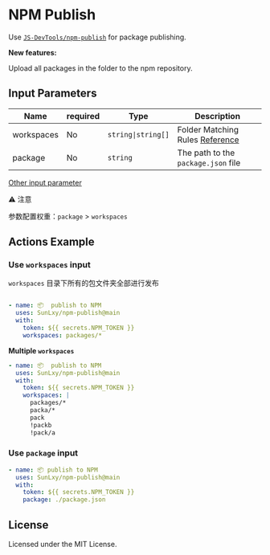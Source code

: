 NPM Publish
===

Use [`JS-DevTools/npm-publish`](https://github.com/JS-DevTools/npm-publish) for package publishing.

**New features:**

Upload all packages in the folder to the npm repository.

## Input Parameters

| Name  | required | Type | Description  |
|------|---|-----|------|
| workspaces | No |`string\|string[]` | Folder Matching Rules [Reference](https://www.npmjs.com/package/fast-glob) |
| package | No | `string` | The path to the `package.json` file |

[Other input parameter](https://github.com/JS-DevTools/npm-publish)

⚠️ 注意

参数配置权重：`package` > `workspaces`


## Actions Example

### Use `workspaces` input

`workspaces` 目录下所有的包文件夹全部进行发布

```yml

- name: 📦  publish to NPM
  uses: SunLxy/npm-publish@main
  with:
    token: ${{ secrets.NPM_TOKEN }}
    workspaces: packages/*
```

**Multiple `workspaces`**

```yml
- name: 📦  publish to NPM
  uses: SunLxy/npm-publish@main
  with:
    token: ${{ secrets.NPM_TOKEN }}
    workspaces: |
      packages/*
      packa/*
      pack
      !packb
      !pack/a
```

### Use `package` input

```yml
- name: 📦 publish to NPM
  uses: SunLxy/npm-publish@main
  with:
    token: ${{ secrets.NPM_TOKEN }}
    package: ./package.json

```

## License

Licensed under the MIT License.

